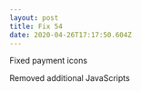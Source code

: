 ```yaml
---
layout: post
title: Fix 54
date: 2020-04-26T17:17:50.604Z
---
```

Fixed payment icons

Removed additional JavaScripts